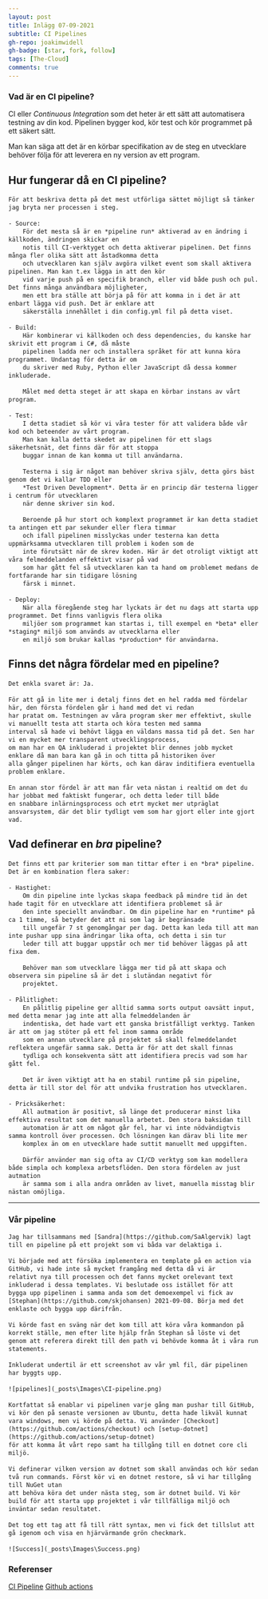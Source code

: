 ```yaml
---
layout: post
title: Inlägg 07-09-2021
subtitle: CI Pipelines
gh-repo: joakimwidell
gh-badge: [star, fork, follow]
tags: [The-Cloud]
comments: true
---
```


### Vad är en CI pipeline?

<p1>CI eller *Continuous Integration* som det heter är ett sätt att automatisera testning av din kod. 
Pipelinen bygger kod, kör test och kör programmet på ett säkert sätt.

Man kan säga att det är en körbar specifikation av de steg en utvecklare behöver
följa för att leverera en ny version av ett program.</p1>

## Hur fungerar då en CI pipeline?

    För att beskriva detta på det mest utförliga sättet möjligt så tänker jag bryta ner processen i steg.

    - Source: 
        För det mesta så är en *pipeline run* aktiverad av en ändring i källkoden, ändringen skickar en 
        notis till CI-verktyget och detta aktiverar pipelinen. Det finns många fler olika sätt att åstadkomma detta
        och utvecklaren kan själv avgöra vilket event som skall aktivera pipelinen. Man kan t.ex lägga in att den kör
        vid varje push på en specifik branch, eller vid både push och pul. Det finns många användbara möjligheter,
        men ett bra ställe att börja på för att komma in i det är att enbart lägga vid push. Det är enklare att
        säkerställa innehållet i din config.yml fil på detta viset.

    - Build:
        Här kombinerar vi källkoden och dess dependencies, du kanske har skrivit ett program i C#, då måste
        pipelinen ladda ner och installera språket för att kunna köra programmet. Undantag för detta är om
        du skriver med Ruby, Python eller JavaScript då dessa kommer inkluderade. 

        Målet med detta steget är att skapa en körbar instans av vårt program. 

    - Test:
        I detta stadiet så kör vi våra tester för att validera både vår kod och beteender av vårt program. 
        Man kan kalla detta skedet av pipelinen för ett slags säkerhetsnät, det finns där för att stoppa
        buggar innan de kan komma ut till användarna.

        Testerna i sig är något man behöver skriva själv, detta görs bäst genom det vi kallar TDD eller 
        *Test Driven Development*. Detta är en princip där testerna ligger i centrum för utvecklaren 
        när denne skriver sin kod. 

        Beroende på hur stort och komplext programmet är kan detta stadiet ta antingen ett par sekunder eller flera timmar
        och ifall pipelinen misslyckas under testerna kan detta uppmärksamma utvecklaren till problem i koden som de 
        inte förutsätt när de skrev koden. Här är det otroligt viktigt att våra felmeddelanden effektivt visar på vad
        som har gått fel så utvecklaren kan ta hand om problemet medans de fortfarande har sin tidigare lösning
        färsk i minnet.

    - Deploy:
        När alla föregående steg har lyckats är det nu dags att starta upp programmet. Det finns vanligvis flera olika
        miljöer som programmet kan startas i, till exempel en *beta* eller *staging* miljö som används av utvecklarna eller
        en miljö som brukar kallas *production* för användarna.



## Finns det några fördelar med en pipeline?

    Det enkla svaret är: Ja.

    För att gå in lite mer i detalj finns det en hel radda med fördelar här, den första fördelen går i hand med det vi redan
    har pratat om. Testningen av våra program sker mer effektivt, skulle vi manuellt testa att starta och köra testen med samma
    interval så hade vi behövt lägga en väldans massa tid på det. Sen har vi en mycket mer transparent utvecklingsprocess, 
    om man har en QA inkluderad i projektet blir dennes jobb mycket enklare då man bara kan gå in och titta på historiken över 
    alla gånger pipelinen har körts, och kan därav inditifiera eventuella problem enklare.

    En annan stor fördel är att man får veta nästan i realtid om det du har jobbat med faktiskt fungerar, och detta leder till både
    en snabbare inlärningsprocess och etrt mycket mer utpräglat ansvarsystem, där det blir tydligt vem som har gjort eller inte gjort vad.
    

## Vad definerar en *bra* pipeline?

    Det finns ett par kriterier som man tittar efter i en *bra* pipeline. Det är en kombination flera saker:

    - Hastighet:
        Om din pipeline inte lyckas skapa feedback på mindre tid än det hade tagit för en utvecklare att identifiera problemet så är
        den inte speciellt användbar. Om din pipeline har en *runtime* på ca 1 timme, så betyder det att ni som lag är begränsade
        till ungefär 7 st genomgångar per dag. Detta kan leda till att man inte pushar upp sina ändringar lika ofta, och detta i sin tur
        leder till att buggar uppstår och mer tid behöver läggas på att fixa dem. 

        Behöver man som utvecklare lägga mer tid på att skapa och observera sin pipeline så är det i slutändan negativt för
        projektet.

    - Pålitlighet:
        En pålitlig pipeline ger alltid samma sorts output oavsätt input, med detta menar jag inte att alla felmeddelanden är
        indentiska, det hade vart ett ganska bristfälligt verktyg. Tanken är att om jag stöter på ett fel inom samma område
        som en annan utvecklare på projektet så skall felmeddelandet reflektera ungefär samma sak. Detta är för att det skall finnas
        tydliga och konsekventa sätt att identifiera precis vad som har gått fel.

        Det är även viktigt att ha en stabil runtime på sin pipeline, detta är till stor del för att undvika frustration hos utvecklaren.

    - Pricksäkerhet:
        All autmation är positivt, så länge det producerar minst lika effektiva resultat som det manuella arbetet. Den stora baksidan till
        automation är att om något går fel, har vi inte nödvändigtvis samma kontroll över processen. Och lösningen kan därav bli lite mer
        komplex än om en utvecklare hade suttit manuellt med uppgiften.

        Därför använder man sig ofta av CI/CD verktyg som kan modellera både simpla och komplexa arbetsflöden. Den stora fördelen av just autmation
        är samma som i alla andra områden av livet, manuella misstag blir nästan omöjliga. 

--------------------------------------------------------


### Vår pipeline

    Jag har tillsammans med [Sandra](https://github.com/SaAlgervik) lagt till en pipeline på ett projekt som vi båda var delaktiga i.

    Vi började med att försöka implementera en template på en action via GitHub, vi hade inte så mycket framgång med detta då vi är 
    relativt nya till processen och det fanns mycket orelevant text inkluderad i dessa templates. Vi beslutade oss istället för att
    bygga upp pipelinen i samma anda som det demoexempel vi fick av [Stephan](https://github.com/skjohansen) 2021-09-08. Börja med det
    enklaste och bygga upp därifrån.

    Vi körde fast en sväng när det kom till att köra våra kommandon på korrekt ställe, men efter lite hjälp från Stephan så löste vi det
    genom att referera direkt till den path vi behövde komma åt i våra run statements. 

    Inkluderat undertil är ett screenshot av vår yml fil, där pipelinen har byggts upp.

    ![pipelines](_posts\Images\CI-pipeline.png)

    Kortfattat så enablar vi pipelinen varje gång man pushar till GitHub, vi kör den på senaste versionen av Ubuntu, detta hade likväl kunnat 
    vara windows, men vi körde på detta. Vi använder [Checkout](https://github.com/actions/checkout) och [setup-dotnet](https://github.com/actions/setup-dotnet)
    för att komma åt vårt repo samt ha tillgång till en dotnet core cli miljö.

    Vi definerar vilken version av dotnet som skall användas och kör sedan två run commands. Först kör vi en dotnet restore, så vi har tillgång till NuGet utan
    att behöva köra det under nästa steg, som är dotnet build. Vi kör build för att starta upp projektet i vår tillfälliga miljö och inväntar sedan resultatet.

    Det tog ett tag att få till rätt syntax, men vi fick det tillslut att gå igenom och visa en hjärvärmande grön checkmark. 

    ![Success](_posts\Images\Success.png)


### Referenser

[CI Pipeline](https://semaphoreci.com/blog/cicd-pipeline) [Github actions](https://docs.github.com/en/actions/learn-github-actions/understanding-github-actions)
    





    
            



            